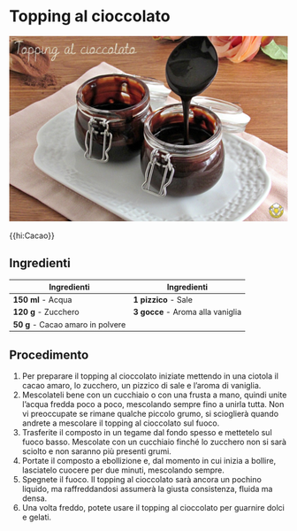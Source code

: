# Topping al cioccolato

![](img/Topping-al-cioccolato.webp)

{{hi:Cacao}}

## Ingredienti

| Ingredienti                  | Ingredienti             |
| ---------------------------- | ----------------------- |
| **150 ml** - Acqua | **1 pizzico** - Sale |
| **120 g** - Zucchero | **3 gocce** - Aroma alla vaniglia |
| **50 g** - Cacao amaro in polvere | |

## Procedimento

1. Per preparare il topping al cioccolato iniziate mettendo in una ciotola il cacao amaro, lo zucchero, un pizzico di sale e l’aroma di vaniglia.
2. Mescolateli bene con un cucchiaio o con una frusta a mano, quindi unite l’acqua fredda poco a poco, mescolando sempre fino a unirla tutta. Non vi preoccupate se rimane qualche piccolo grumo, si scioglierà quando andrete a mescolare il topping al cioccolato sul fuoco.
3. Trasferite il composto in un tegame dal fondo spesso e mettetelo sul fuoco basso. Mescolate con un cucchiaio finché lo zucchero non si sarà sciolto e non saranno più presenti grumi. 
4. Portate il composto a ebollizione e, dal momento in cui inizia a bollire, lasciatelo cuocere per due minuti, mescolando sempre. 
5. Spegnete il fuoco. Il topping al cioccolato sarà ancora un pochino liquido, ma raffreddandosi assumerà la giusta consistenza, fluida ma densa.
6. Una volta freddo, potete usare il topping al cioccolato per guarnire dolci e gelati.
